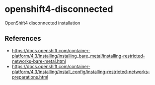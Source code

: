 # openshift4-disconnected
OpenShift4 disconnected installation

## References
- https://docs.openshift.com/container-platform/4.3/installing/installing_bare_metal/installing-restricted-networks-bare-metal.html
- https://docs.openshift.com/container-platform/4.3/installing/install_config/installing-restricted-networks-preparations.html